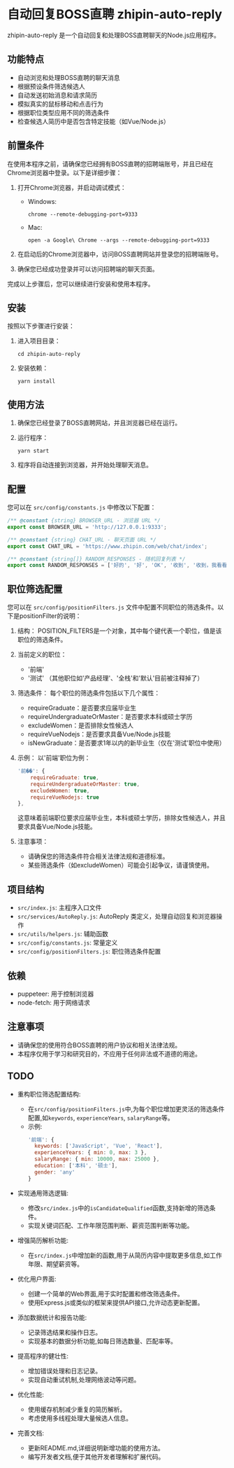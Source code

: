 # 自动回复BOSS直聘 zhipin-auto-reply

zhipin-auto-reply 是一个自动回复和处理BOSS直聘聊天的Node.js应用程序。

## 功能特点

- 自动浏览和处理BOSS直聘的聊天消息
- 根据预设条件筛选候选人
- 自动发送初始消息和请求简历
- 模拟真实的鼠标移动和点击行为
- 根据职位类型应用不同的筛选条件
- 检查候选人简历中是否包含特定技能（如Vue/Node.js）



## 前置条件

在使用本程序之前，请确保您已经拥有BOSS直聘的招聘端账号，并且已经在Chrome浏览器中登录。以下是详细步骤：

1. 打开Chrome浏览器，并启动调试模式：
   - Windows:
     ```
     chrome --remote-debugging-port=9333
     ```
   - Mac:
     ```
     open -a Google\ Chrome --args --remote-debugging-port=9333
     ```

2. 在启动后的Chrome浏览器中，访问BOSS直聘网站并登录您的招聘端账号。

3. 确保您已经成功登录并可以访问招聘端的聊天页面。

完成以上步骤后，您可以继续进行安装和使用本程序。

## 安装

按照以下步骤进行安装：

1. 进入项目目录：
   ```
   cd zhipin-auto-reply
   ```

2. 安装依赖：
   ```
   yarn install
   ```

## 使用方法

1. 确保您已经登录了BOSS直聘网站，并且浏览器已经在运行。

2. 运行程序：
   ```
   yarn start
   ```

3. 程序将自动连接到浏览器，并开始处理聊天消息。

## 配置

您可以在 `src/config/constants.js` 中修改以下配置：

```javascript
/** @constant {string} BROWSER_URL - 浏览器 URL */
export const BROWSER_URL = 'http://127.0.0.1:9333';

/** @constant {string} CHAT_URL - 聊天页面 URL */
export const CHAT_URL = 'https://www.zhipin.com/web/chat/index';

/** @constant {string[]} RANDOM_RESPONSES - 随机回复列表 */
export const RANDOM_RESPONSES = ['好的', '好', 'OK', '收到', '收到，我看看', '好的，我看看'];
```

## 职位筛选配置

您可以在 `src/config/positionFilters.js` 文件中配置不同职位的筛选条件。以下是positionFilter的说明：

1. 结构：
   POSITION_FILTERS是一个对象，其中每个键代表一个职位，值是该职位的筛选条件。

2. 当前定义的职位：
   - '前端'
   - '测试'
   （其他职位如'产品经理'、'全栈'和'默认'目前被注释掉了）

3. 筛选条件：
   每个职位的筛选条件包括以下几个属性：
   - requireGraduate：是否要求应届毕业生
   - requireUndergraduateOrMaster：是否要求本科或硕士学历
   - excludeWomen：是否排除女性候选人
   - requireVueNodejs：是否要求具备Vue/Node.js技能
   - isNewGraduate：是否要求1年以内的新毕业生（仅在'测试'职位中使用）

4. 示例：
   以'前端'职位为例：

   ```javascript
   '前��': {
       requireGraduate: true,
       requireUndergraduateOrMaster: true,
       excludeWomen: true,
       requireVueNodejs: true
   },
   ```

   这意味着前端职位要求应届毕业生，本科或硕士学历，排除女性候选人，并且要求具备Vue/Node.js技能。

5. 注意事项：
   - 请确保您的筛选条件符合相关法律法规和道德标准。
   - 某些筛选条件（如excludeWomen）可能会引起争议，请谨慎使用。

## 项目结构

- `src/index.js`: 主程序入口文件
- `src/services/AutoReply.js`: AutoReply 类定义，处理自动回复和浏览器操作
- `src/utils/helpers.js`: 辅助函数
- `src/config/constants.js`: 常量定义
- `src/config/positionFilters.js`: 职位筛选条件配置

## 依赖

- puppeteer: 用于控制浏览器
- node-fetch: 用于网络请求

## 注意事项

- 请确保您的使用符合BOSS直聘的用户协议和相关法律法规。
- 本程序仅用于学习和研究目的，不应用于任何非法或不道德的用途。

## TODO

- 重构职位筛选配置结构:
  - 在`src/config/positionFilters.js`中,为每个职位增加更灵活的筛选条件配置,如`keywords`, `experienceYears`, `salaryRange`等。
  - 示例:
    ```javascript
    '前端': {
      keywords: ['JavaScript', 'Vue', 'React'],
      experienceYears: { min: 0, max: 3 },
      salaryRange: { min: 10000, max: 25000 },
      education: ['本科', '硕士'],
      gender: 'any'
    }
    ```

- 实现通用筛选逻辑:
  - 修改`src/index.js`中的`isCandidateQualified`函数,支持新增的筛选条件。
  - 实现关键词匹配、工作年限范围判断、薪资范围判断等功能。

- 增强简历解析功能:
  - 在`src/index.js`中增加新的函数,用于从简历内容中提取更多信息,如工作年限、期望薪资等。

- 优化用户界面:
  - 创建一个简单的Web界面,用于实时配置和修改筛选条件。
  - 使用Express.js或类似的框架来提供API接口,允许动态更新配置。

- 添加数据统计和报告功能:
  - 记录筛选结果和操作日志。
  - 实现基本的数据分析功能,如每日筛选数量、匹配率等。

- 提高程序的健壮性:
  - 增加错误处理和日志记录。
  - 实现自动重试机制,处理网络波动等问题。

- 优化性能:
  - 使用缓存机制减少重复的简历解析。
  - 考虑使用多线程处理大量候选人信息。

- 完善文档:
  - 更新README.md,详细说明新增功能的使用方法。
  - 编写开发者文档,便于其他开发者理解和扩展代码。